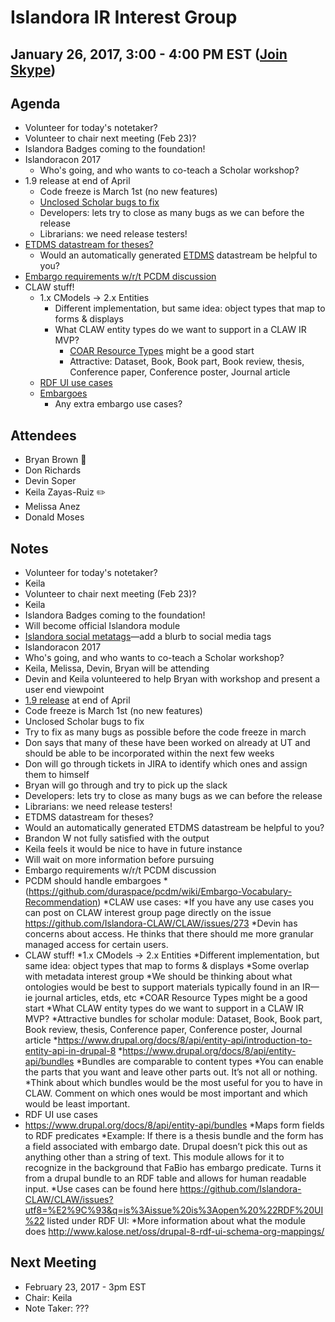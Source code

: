 # Islandora IR Interest Group
## January 26, 2017, 3:00 - 4:00 PM EST ([Join Skype](https://join.skype.com/qopMbhd7Ksxb))

## Agenda
* Volunteer for today's notetaker?
* Volunteer to chair next meeting (Feb 23)?
* Islandora Badges coming to the foundation!
* Islandoracon 2017
  * Who's going, and who wants to co-teach a Scholar workshop?
* 1.9 release at end of April
  * Code freeze is March 1st (no new features)
  * [Unclosed Scholar bugs to fix](https://jira.duraspace.org/issues/?jql=project%20%3D%20ISLANDORA%20AND%20issuetype%20%3D%20Bug%20AND%20status%20in%20(Open%2C%20%22In%20Progress%22%2C%20Reopened%2C%20%22In%20Review%22)%20AND%20component%20%3D%20%22Scholar%20Module%22)
  * Developers: lets try to close as many bugs as we can before the release
  * Librarians: we need release testers!
* [ETDMS datastream for theses?](https://jira.duraspace.org/browse/ISLANDORA-1847)
  * Would an automatically generated [ETDMS](https://sites.google.com/a/ndltd.org/ndltd/standards/metadata#encodings.marc) datastream be helpful to you?
* [Embargo requirements w/r/t PCDM discussion](https://github.com/duraspace/pcdm/issues/70)
* CLAW stuff!
  * 1.x CModels -> 2.x Entities
    * Different implementation, but same idea: object types that map to forms & displays
    * What CLAW entity types do we want to support in a CLAW IR MVP?
      * [COAR Resource Types](https://www.coar-repositories.org/activities/repository-interoperability/ig-controlled-vocabularies-for-repository-assets/coar-vocabularies/deliverables/) might be a good start
      * Attractive: Dataset, Book, Book part, Book review, thesis, Conference paper, Conference poster, Journal article
  * [RDF UI use cases](https://groups.google.com/forum/#!topic/islandora/x2UaNrCElzo)
  * [Embargoes](https://github.com/duraspace/pcdm/issues/70)
    * Any extra embargo use cases?


## Attendees
* Bryan Brown :chicken:
* Don Richards
* Devin Soper
* Keila Zayas-Ruiz :pencil2:
* Melissa Anez
* Donald Moses

## Notes
* Volunteer for today's notetaker?
 * Keila
* Volunteer to chair next meeting (Feb 23)?
 * Keila
* Islandora Badges coming to the foundation!
 * Will become official Islandora module
 * [Islandora social metatags](https://github.com/bondjimbond/islandora_social_metatags)—add a blurb to social media tags
* Islandoracon 2017
 * Who's going, and who wants to co-teach a Scholar workshop?
  * Keila, Melissa, Devin, Bryan will be attending
  * Devin and Keila volunteered to help Bryan with workshop and present a user end viewpoint 
* [1.9 release](https://docs.google.com/spreadsheets/d/1PRv2Xo-sNE_sDJHUT5OvTXmNiSHnkdJgwo7VsFkIUgY/edit) at end of April
 *	Code freeze is March 1st (no new features)
 * Unclosed Scholar bugs to fix
  * Try to fix as many bugs as possible before the code freeze in march
  * Don says that many of these have been worked on already at UT and should be able to be incorporated within the next few weeks
  * Don will go through tickets in JIRA to identify which ones and assign them to himself
  * Bryan will go through and try to pick up the slack
 * Developers: lets try to close as many bugs as we can before the release
 * Librarians: we need release testers!
* ETDMS datastream for theses?
 * Would an automatically generated ETDMS datastream be helpful to you?
  * Brandon W not fully satisfied with the output
  * Keila feels it would be nice to have in future instance
  * Will wait on more information before pursuing 
* Embargo requirements w/r/t PCDM discussion
 *	PCDM should handle embargoes
 *(https://github.com/duraspace/pcdm/wiki/Embargo-Vocabulary-Recommendation)
 *CLAW use cases:
  *If you have any use cases you can post on CLAW interest group page directly on the issue https://github.com/Islandora-CLAW/CLAW/issues/273
  *Devin has concerns about access. He thinks that there should me more granular managed access for certain users. 
* CLAW stuff!
 *1.x CModels -> 2.x Entities
 *Different implementation, but same idea: object types that map to forms & displays
  *Some overlap with metadata interest group
   *We should be thinking about what ontologies would be best to support materials typically found in an IR—ie journal articles, etds, etc 
   *COAR Resource Types might be a good start
 *What CLAW entity types do we want to support in a CLAW IR MVP?
  *Attractive bundles for scholar module: Dataset, Book, Book part, Book review, thesis, Conference paper, Conference poster, Journal article
  *https://www.drupal.org/docs/8/api/entity-api/introduction-to-entity-api-in-drupal-8
  *https://www.drupal.org/docs/8/api/entity-api/bundles
  *Bundles are comparable to content types
  *You can enable the parts that you want and leave other parts out. It’s not all or nothing.
  *Think about which bundles would be the most useful for you to have in CLAW.  Comment on which ones would be most important and which would be least important.
* RDF UI use cases
 *	https://www.drupal.org/docs/8/api/entity-api/bundles
 *Maps form fields to RDF predicates
 *Example: If there is a thesis bundle and the form has a field associated with embargo date.  Drupal doesn’t pick this out as anything other than a string of text. This module allows for it to recognize in the background that FaBio has embargo predicate.  Turns it from a drupal bundle to an RDF table and allows for human readable input.
 *Use cases can be found here https://github.com/Islandora-CLAW/CLAW/issues?utf8=%E2%9C%93&q=is%3Aissue%20is%3Aopen%20%22RDF%20UI%22 listed under RDF UI:
 *More information about what the module does http://www.kalose.net/oss/drupal-8-rdf-ui-schema-org-mappings/

## Next Meeting
* February 23, 2017 - 3pm EST
* Chair: Keila
* Note Taker: ???
